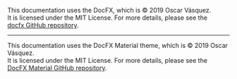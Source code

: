 This documentation uses the DocFX, which is © 2019 Oscar Vásquez.  
It is licensed under the MIT License. For more details, please see the  
[docfx GitHub repository](https://github.com/dotnet/docfx).

---

This documentation uses the DocFX Material theme, which is © 2019 Oscar Vásquez.  
It is licensed under the MIT License. For more details, please see the  
[DocFX Material GitHub repository](https://github.com/ovasquez/docfx-material).

